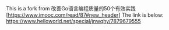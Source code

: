 This is a fork from 改善Go语言编程质量的50个有效实践[https://www.imooc.com/read/87#new_header]
The link is below:
https://www.helloworld.net/special/jnwqhy/7879679555
